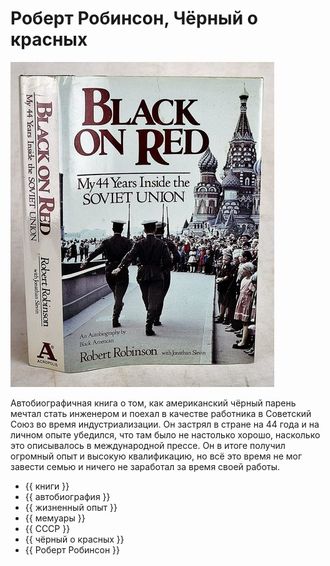 # Роберт Робинсон, Чёрный о красных

![cover](Роберт%20Робинсон%20-%20Чёрный%20о%20красных.jpg)

Автобиографичная книга о том, как американский чёрный парень мечтал стать
инженером и поехал в качестве работника в Советский Союз во время
индустриализации. Он застрял в стране на 44 года и на личном опыте убедился,
что там было не настолько хорошо, насколько это описывалось в международной
прессе. Он в итоге получил огромный опыт и высокую квалификацию, но всё это
время не мог завести семью и ничего не заработал за время своей работы.

- {{ книги }}
- {{ автобиография }}
- {{ жизненный опыт }}
- {{ мемуары }}
- {{ СССР }}
- {{ чёрный о красных }}
- {{ Роберт Робинсон }}
